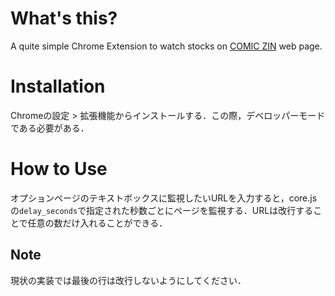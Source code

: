 # What's this?
A quite simple Chrome Extension to watch stocks on [COMIC ZIN](http://www.comiczin.jp/) web page.

# Installation
Chromeの設定 > 拡張機能からインストールする．この際，デベロッパーモードである必要がある．  

# How to Use
オプションページのテキストボックスに監視したいURLを入力すると，core.jsの`delay_seconds`で指定された秒数ごとにページを監視する．URLは改行することで任意の数だけ入れることができる．

## Note
現状の実装では最後の行は改行しないようにしてください．
